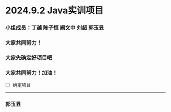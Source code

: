 # 2024.9.2 Java实训项目
### 小组成员：丁越 陈子恒 阙文中 刘超 郭玉昱
### 大家共同努力！
### 大家先确定好项目吧
### 大家共同努力！加油！
- [ ] 确定项目
---
### 郭玉昱



